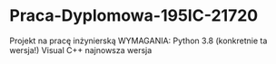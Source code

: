 # Praca-Dyplomowa-195IC-21720
Projekt na pracę inżynierską
WYMAGANIA:
Python 3.8 (konkretnie ta wersja!)
Visual C++ najnowsza wersja
